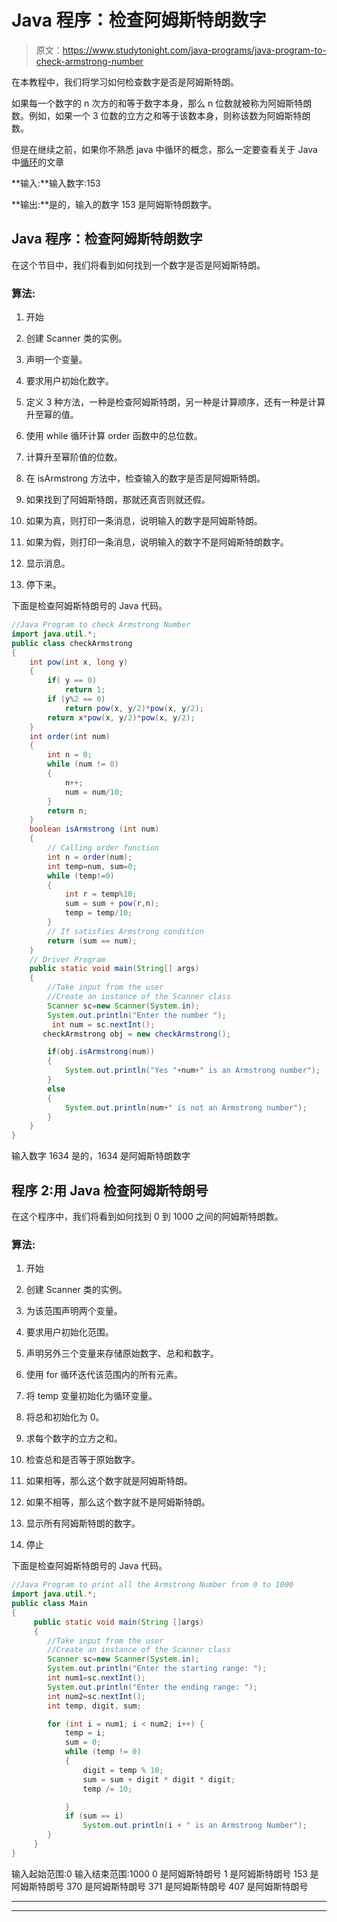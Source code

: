 # Java 程序：检查阿姆斯特朗数字

> 原文：<https://www.studytonight.com/java-programs/java-program-to-check-armstrong-number>

在本教程中，我们将学习如何检查数字是否是阿姆斯特朗。

如果每一个数字的 n 次方的和等于数字本身，那么 n 位数就被称为阿姆斯特朗数。例如，如果一个 3 位数的立方之和等于该数本身，则称该数为阿姆斯特朗数。

但是在继续之前，如果你不熟悉 java 中循环的概念，那么一定要查看关于 Java 中[循环](https://www.studytonight.com/java/loops-in-java.php)的文章

**输入:**输入数字:153

**输出:**是的，输入的数字 153 是阿姆斯特朗数字。

## Java 程序：检查阿姆斯特朗数字

在这个节目中，我们将看到如何找到一个数字是否是阿姆斯特朗。

### 算法:

1.  开始

2.  创建 Scanner 类的实例。

3.  声明一个变量。

4.  要求用户初始化数字。

5.  定义 3 种方法，一种是检查阿姆斯特朗，另一种是计算顺序，还有一种是计算升至幂的值。

6.  使用 while 循环计算 order 函数中的总位数。

7.  计算升至幂阶值的位数。

8.  在 isArmstrong 方法中，检查输入的数字是否是阿姆斯特朗。

9.  如果找到了阿姆斯特朗，那就还真否则就还假。

10.  如果为真，则打印一条消息，说明输入的数字是阿姆斯特朗。

11.  如果为假，则打印一条消息，说明输入的数字不是阿姆斯特朗数字。

12.  显示消息。

13.  停下来。

下面是检查阿姆斯特朗号的 Java 代码。

```java
//Java Program to check Armstrong Number
import java.util.*;
public class checkArmstrong 
{ 
    int pow(int x, long y) 
    { 
        if( y == 0) 
            return 1; 
        if (y%2 == 0) 
            return pow(x, y/2)*pow(x, y/2); 
        return x*pow(x, y/2)*pow(x, y/2); 
    } 
    int order(int num) 
    { 
        int n = 0; 
        while (num != 0) 
        { 
            n++; 
            num = num/10; 
        } 
        return n; 
    } 
    boolean isArmstrong (int num) 
    { 
        // Calling order function 
        int n = order(num); 
        int temp=num, sum=0; 
        while (temp!=0) 
        { 
            int r = temp%10; 
            sum = sum + pow(r,n); 
            temp = temp/10; 
        }  
        // If satisfies Armstrong condition 
        return (sum == num); 
    } 
    // Driver Program 
    public static void main(String[] args) 
    { 
        //Take input from the user
        //Create an instance of the Scanner class
        Scanner sc=new Scanner(System.in);
        System.out.println("Enter the number ");
         int num = sc.nextInt(); 
       checkArmstrong obj = new checkArmstrong(); 

        if(obj.isArmstrong(num))
        {
            System.out.println("Yes "+num+" is an Armstrong number");
        }
        else
        {
            System.out.println(num+" is not an Armstrong number");
        }       
    } 
} 
```

输入数字 1634
是的，1634 是阿姆斯特朗数字

## 程序 2:用 Java 检查阿姆斯特朗号

在这个程序中，我们将看到如何找到 0 到 1000 之间的阿姆斯特朗数。

### 算法:

1.  开始

2.  创建 Scanner 类的实例。

3.  为该范围声明两个变量。

4.  要求用户初始化范围。

5.  声明另外三个变量来存储原始数字、总和和数字。

6.  使用 for 循环迭代该范围内的所有元素。

7.  将 temp 变量初始化为循环变量。

8.  将总和初始化为 0。

9.  求每个数字的立方之和。

10.  检查总和是否等于原始数字。

11.  如果相等，那么这个数字就是阿姆斯特朗。

12.  如果不相等，那么这个数字就不是阿姆斯特朗。

13.  显示所有阿姆斯特朗的数字。

14.  停止

下面是检查阿姆斯特朗号的 Java 代码。

```java
//Java Program to print all the Armstrong Number from 0 to 1000 
import java.util.*;
public class Main
{
     public static void main(String []args)
     {
       	//Take input from the user
        //Create an instance of the Scanner class
        Scanner sc=new Scanner(System.in);
        System.out.println("Enter the starting range: ");
        int num1=sc.nextInt();
        System.out.println("Enter the ending range: ");
        int num2=sc.nextInt();
       	int temp, digit, sum;

        for (int i = num1; i < num2; i++) {
            temp = i;
            sum = 0;
            while (temp != 0) 
            {
                digit = temp % 10;
                sum = sum + digit * digit * digit;
                temp /= 10;

            }
            if (sum == i)
                System.out.println(i + " is an Armstrong Number");
        }      
     }
}
```

输入起始范围:0
输入结束范围:1000
0 是阿姆斯特朗号
1 是阿姆斯特朗号
153 是阿姆斯特朗号
370 是阿姆斯特朗号
371 是阿姆斯特朗号
407 是阿姆斯特朗号

* * *

* * *